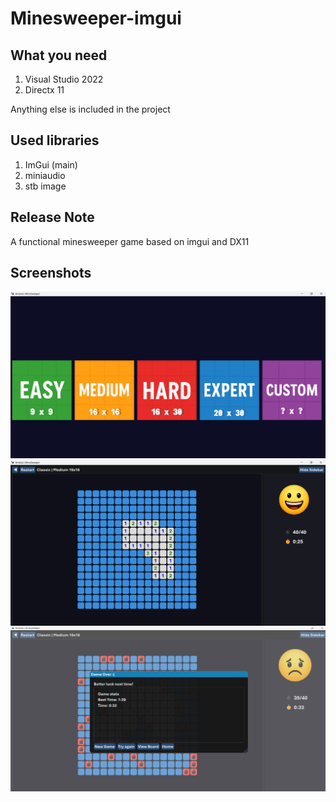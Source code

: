 # Minesweeper-imgui

## What you need

1. Visual Studio 2022
1. Directx 11

Anything else is included in the project

## Used libraries

1. ImGui (main)
1. miniaudio
1. stb image

## Release Note

A functional minesweeper game based on imgui and DX11

## Screenshots

![Alt text](screenshots/2.png)
![Alt text](screenshots/3.png)
![Alt text](screenshots/4.png)
